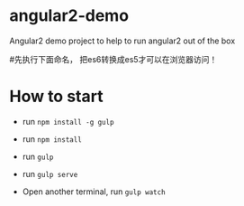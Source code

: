 # angular2-demo
Angular2 demo project to help to run angular2 out of the box

#先执行下面命名， 把es6转换成es5才可以在浏览器访问！
# How to start

- run `npm install -g gulp`

- run `npm install`

- run `gulp`

- run `gulp serve` 

- Open another terminal, run `gulp watch`




